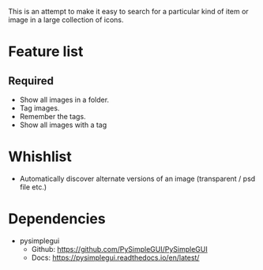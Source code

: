 This is an attempt to make it easy to search for a particular kind of item or image in a large collection of icons.

# Feature list
## Required

- Show all images in a folder.
- Tag images.
- Remember the tags.
- Show all images with a tag

# Whishlist

- Automatically discover alternate versions of an image (transparent / psd file etc.)

# Dependencies

- pysimplegui
  - Github: https://github.com/PySimpleGUI/PySimpleGUI
  - Docs: https://pysimplegui.readthedocs.io/en/latest/